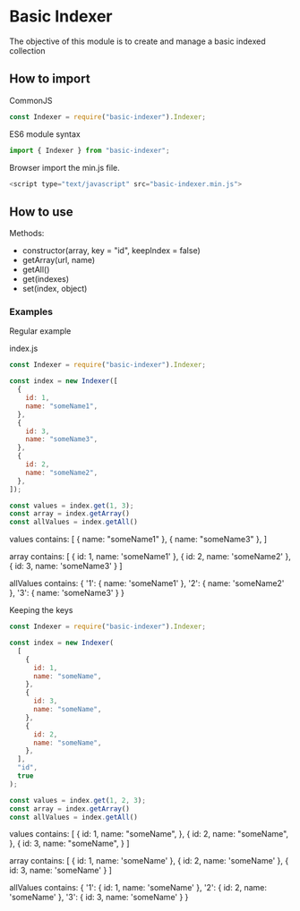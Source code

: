 # Basic Indexer

The objective of this module is to create and manage a basic indexed collection

## How to import

CommonJS
```js
const Indexer = require("basic-indexer").Indexer;
```

ES6 module syntax
```js
import { Indexer } from "basic-indexer";
```

Browser import the min.js file.
```js
<script type="text/javascript" src="basic-indexer.min.js"> 
```

## How to use

Methods:

- constructor(array, key = "id", keepIndex = false)
- getArray(url, name)
- getAll()
- get(indexes)
- set(index, object)

### Examples

Regular example

index.js
```js
const Indexer = require("basic-indexer").Indexer;

const index = new Indexer([
  {
    id: 1,
    name: "someName1",
  },
  {
    id: 3,
    name: "someName3",
  },
  {
    id: 2,
    name: "someName2",
  },
]);

const values = index.get(1, 3);
const array = index.getArray()
const allValues = index.getAll()

```
values contains:
[
  { name: "someName1" },
  { name: "someName3" },
]

array contains:
[
  { id: 1, name: 'someName1' },
  { id: 2, name: 'someName2' },
  { id: 3, name: 'someName3' }
]

allValues contains:
{
  '1': { name: 'someName1' },
  '2': { name: 'someName2' },
  '3': { name: 'someName3' }
}

Keeping the keys

```js
const Indexer = require("basic-indexer").Indexer;

const index = new Indexer(
  [
    {
      id: 1,
      name: "someName",
    },
    {
      id: 3,
      name: "someName",
    },
    {
      id: 2,
      name: "someName",
    },
  ],
  "id",
  true
);

const values = index.get(1, 2, 3);
const array = index.getArray()
const allValues = index.getAll()

```
values contains:
[
  {
    id: 1,
    name: "someName",
  },
  {
    id: 2,
    name: "someName",
  },
  {
    id: 3,
    name: "someName",
  }
]

array contains:
[
  { id: 1, name: 'someName' },
  { id: 2, name: 'someName' },
  { id: 3, name: 'someName' }
]

allValues contains:
{
  '1': { id: 1, name: 'someName' },
  '2': { id: 2, name: 'someName' },
  '3': { id: 3, name: 'someName' }
}